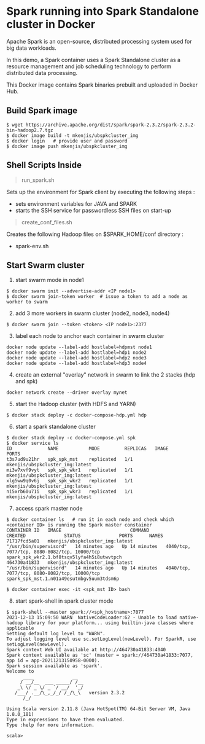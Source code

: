 # Spark running into Spark Standalone cluster in Docker

Apache Spark is an open-source, distributed processing system used for big data workloads.

In this demo, a Spark container uses a Spark Standalone cluster as a resource management and job scheduling technology to perform distributed data processing.

This Docker image contains Spark binaries prebuilt and uploaded in Docker Hub.

## Build Spark image
```shell
$ wget https://archive.apache.org/dist/spark/spark-2.3.2/spark-2.3.2-bin-hadoop2.7.tgz
$ docker image build -t mkenjis/ubspkcluster_img
$ docker login   # provide user and password
$ docker image push mkenjis/ubspkcluster_img
```

## Shell Scripts Inside 

> run_spark.sh

Sets up the environment for Spark client by executing the following steps :
- sets environment variables for JAVA and SPARK
- starts the SSH service for passwordless SSH files on start-up

> create_conf_files.sh

Creates the following Hadoop files on $SPARK_HOME/conf directory :
- spark-env.sh

## Start Swarm cluster

1. start swarm mode in node1
```shell
$ docker swarm init --advertise-addr <IP node1>
$ docker swarm join-token worker  # issue a token to add a node as worker to swarm
```

2. add 3 more workers in swarm cluster (node2, node3, node4)
```shell
$ docker swarm join --token <token> <IP node1>:2377
```

3. label each node to anchor each container in swarm cluster
```shell
docker node update --label-add hostlabel=hdpmst node1
docker node update --label-add hostlabel=hdp1 node2
docker node update --label-add hostlabel=hdp2 node3
docker node update --label-add hostlabel=hdp3 node4
```

4. create an external "overlay" network in swarm to link the 2 stacks (hdp and spk)
```shell
docker network create --driver overlay mynet
```

5. start the Hadoop cluster (with HDFS and YARN)
```shell
$ docker stack deploy -c docker-compose-hdp.yml hdp
```

6. start a spark standalone cluster
```shell
$ docker stack deploy -c docker-compose.yml spk
$ docker service ls
ID             NAME           MODE         REPLICAS   IMAGE                             PORTS
t3s7ud9u21hr   spk_spk_mst    replicated   1/1        mkenjis/ubspkcluster_img:latest   
mi3w7xvf9vyt   spk_spk_wkr1   replicated   1/1        mkenjis/ubspkcluster_img:latest   
xlg5ww9q0v6j   spk_spk_wkr2   replicated   1/1        mkenjis/ubspkcluster_img:latest   
ni5xrb60u71i   spk_spk_wkr3   replicated   1/1        mkenjis/ubspkcluster_img:latest
```

7. access spark master node
```shell
$ docker container ls   # run it in each node and check which <container ID> is running the Spark master constainer
CONTAINER ID   IMAGE                         COMMAND                  CREATED              STATUS              PORTS      NAMES
71717fcd5a01   mkenjis/ubspkcluster_img:latest   "/usr/bin/supervisord"   14 minutes ago   Up 14 minutes   4040/tcp, 7077/tcp, 8080-8082/tcp, 10000/tcp   spark_spk_wkr2.1.bf8tsqv5lyfa4h5i8utwvtpch
464730a41833   mkenjis/ubspkcluster_img:latest   "/usr/bin/supervisord"   14 minutes ago   Up 14 minutes   4040/tcp, 7077/tcp, 8080-8082/tcp, 10000/tcp   spark_spk_mst.1.n01a49esutmbgv5uum3tdsm6p

$ docker container exec -it <spk_mst ID> bash
```

8. start spark-shell in spark cluster mode
```shell
$ spark-shell --master spark://<spk_hostname>:7077
2021-12-13 15:09:50 WARN  NativeCodeLoader:62 - Unable to load native-hadoop library for your platform... using builtin-java classes where applicable
Setting default log level to "WARN".
To adjust logging level use sc.setLogLevel(newLevel). For SparkR, use setLogLevel(newLevel).
Spark context Web UI available at http://464730a41833:4040
Spark context available as 'sc' (master = spark://464730a41833:7077, app id = app-20211213150958-0000).
Spark session available as 'spark'.
Welcome to
      ____              __
     / __/__  ___ _____/ /__
    _\ \/ _ \/ _ `/ __/  '_/
   /___/ .__/\_,_/_/ /_/\_\   version 2.3.2
      /_/
         
Using Scala version 2.11.8 (Java HotSpot(TM) 64-Bit Server VM, Java 1.8.0_181)
Type in expressions to have them evaluated.
Type :help for more information.

scala> 
```
